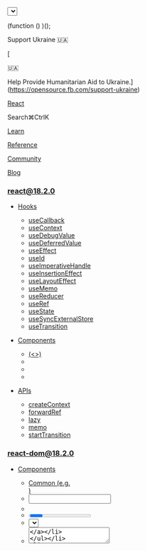 <select> – React

(function () )();

Support Ukraine 🇺🇦

[

🇺🇦

Help Provide Humanitarian Aid to Ukraine.](https://opensource.fb.com/support-ukraine)

[React](../../../index.html)

Search⌘CtrlK

[Learn](../../../learn.html)

[Reference](../../react.html)

[Community](../../../community.html)

[Blog](../../../blog.html)

[](https://github.com/facebook/react/releases)

### react@18.2.0

*   [Hooks](../../react.html "Hooks")
    
    *   [useCallback](../../react/useCallback.html "useCallback")
    *   [useContext](../../react/useContext.html "useContext")
    *   [useDebugValue](../../react/useDebugValue.html "useDebugValue")
    *   [useDeferredValue](../../react/useDeferredValue.html "useDeferredValue")
    *   [useEffect](../../react/useEffect.html "useEffect")
    *   [useId](../../react/useId.html "useId")
    *   [useImperativeHandle](../../react/useImperativeHandle.html "useImperativeHandle")
    *   [useInsertionEffect](../../react/useInsertionEffect.html "useInsertionEffect")
    *   [useLayoutEffect](../../react/useLayoutEffect.html "useLayoutEffect")
    *   [useMemo](../../react/useMemo.html "useMemo")
    *   [useReducer](../../react/useReducer.html "useReducer")
    *   [useRef](../../react/useRef.html "useRef")
    *   [useState](../../react/useState.html "useState")
    *   [useSyncExternalStore](../../react/useSyncExternalStore.html "useSyncExternalStore")
    *   [useTransition](../../react/useTransition.html "useTransition")
    
*   [Components](../../react/components.html "Components")
    
    *   [<Fragment> (<>)](../../react/Fragment.html "<Fragment> (<>)")
    *   [<Profiler>](../../react/Profiler.html "<Profiler>")
    *   [<StrictMode>](../../react/StrictMode.html "<StrictMode>")
    *   [<Suspense>](../../react/Suspense.html "<Suspense>")
    
*   [APIs](../../react/apis.html "APIs")
    
    *   [createContext](../../react/createContext.html "createContext")
    *   [forwardRef](../../react/forwardRef.html "forwardRef")
    *   [lazy](../../react/lazy.html "lazy")
    *   [memo](../../react/memo.html "memo")
    *   [startTransition](../../react/startTransition.html "startTransition")
    

### react-dom@18.2.0

*   [Components](../components.html "Components")
    
    *   [Common (e.g. <div>)](common.html "Common (e.g. <div>)")
    *   [<input>](input.html "<input>")
    *   [<option>](option.html "<option>")
    *   [<progress>](progress.html "<progress>")
    *   [<select>](select.html "<select>")
    *   [<textarea>](textarea.html "<textarea>")
    
*   [APIs](../../react-dom.html "APIs")
    
    *   [createPortal](../createPortal.html "createPortal")
    *   [flushSync](../flushSync.html "flushSync")
    *   [findDOMNode](../findDOMNode.html "findDOMNode")
    *   [hydrate](../hydrate.html "hydrate")
    *   [render](../render.html "render")
    *   [unmountComponentAtNode](../unmountComponentAtNode.html "unmountComponentAtNode")
    
*   [Client APIs](../client.html "Client APIs")
    
    *   [createRoot](../client/createRoot.html "createRoot")
    *   [hydrateRoot](../client/hydrateRoot.html "hydrateRoot")
    
*   [Server APIs](../server.html "Server APIs")
    
    *   [renderToNodeStream](../server/renderToNodeStream.html "renderToNodeStream")
    *   [renderToPipeableStream](../server/renderToPipeableStream.html "renderToPipeableStream")
    *   [renderToReadableStream](../server/renderToReadableStream.html "renderToReadableStream")
    *   [renderToStaticMarkup](../server/renderToStaticMarkup.html "renderToStaticMarkup")
    *   [renderToStaticNodeStream](../server/renderToStaticNodeStream.html "renderToStaticNodeStream")
    *   [renderToString](../server/renderToString.html "renderToString")
    

### Legacy APIs

*   [Legacy React APIs](../../react/legacy.html "Legacy React APIs")
    
    *   [Children](../../react/Children.html "Children")
    *   [cloneElement](../../react/cloneElement.html "cloneElement")
    *   [Component](../../react/Component.html "Component")
    *   [createElement](../../react/createElement.html "createElement")
    *   [createFactory](../../react/createFactory.html "createFactory")
    *   [createRef](../../react/createRef.html "createRef")
    *   [isValidElement](../../react/isValidElement.html "isValidElement")
    *   [PureComponent](../../react/PureComponent.html "PureComponent")
    

Is this page useful?

[API Reference](../../react.html)

[Components](../components.html)

<select>[](#undefined "Link for this heading")
==============================================

The [built-in browser `<select>` component](https://developer.mozilla.org/en-US/docs/Web/HTML/Element/select) lets you render a select box with options.

    <select>  <option value="someOption">Some option</option>  <option value="otherOption">Other option</option></select>

*   [Reference](#reference)
    *   [`<select>`](#select)
*   [Usage](#usage)
    *   [Displaying a select box with options](#displaying-a-select-box-with-options)
    *   [Providing a label for a select box](#providing-a-label-for-a-select-box)
    *   [Providing an initially selected option](#providing-an-initially-selected-option)
    *   [Enabling multiple selection](#enabling-multiple-selection)
    *   [Reading the select box value when submitting a form](#reading-the-select-box-value-when-submitting-a-form)
    *   [Controlling a select box with a state variable](#controlling-a-select-box-with-a-state-variable)

* * *

Reference[](#reference "Link for Reference ")
---------------------------------------------

### `<select>`[](#select "Link for this heading")

To display a select box, render the [built-in browser `<select>`](https://developer.mozilla.org/en-US/docs/Web/HTML/Element/select) component.

    <select>  <option value="someOption">Some option</option>  <option value="otherOption">Other option</option></select>

[See more examples below.](#usage)

#### Props[](#props "Link for Props ")

`<select>` supports all [common element props.](common.html#props)

You can [make a select box controlled](#controlling-a-select-box-with-a-state-variable) by passing a `value` prop:

*   `value`: A string (or an array of strings for [`multiple=`](#enabling-multiple-selection)). Controls which option is selected. Every value string match the `value` of some `<option>` nested inside the `<select>`.

When you pass `value`, you must also pass an `onChange` handler that updates the passed value.

If your `<select>` is uncontrolled, you may pass the `defaultValue` prop instead:

*   `defaultValue`: A string (or an array of strings for [`multiple=`](#enabling-multiple-selection)). Specifies [the initially selected option.](#providing-an-initially-selected-option)

These `<select>` props are relevant both for uncontrolled and controlled select boxes:

*   [`autoComplete`](https://developer.mozilla.org/en-US/docs/Web/HTML/Element/select#attr-autocomplete): A string. Specifies one of the possible [autocomplete behaviors.](https://developer.mozilla.org/en-US/docs/Web/HTML/Attributes/autocomplete#values)
*   [`autoFocus`](https://developer.mozilla.org/en-US/docs/Web/HTML/Element/select#attr-autofocus): A boolean. If `true`, React will focus the element on mount.
*   `children`: `<select>` accepts [`<option>`](https://developer.mozilla.org/en-US/docs/Web/HTML/Element/option), [`<optgroup>`](https://developer.mozilla.org/en-US/docs/Web/HTML/Element/optgroup), and [`<datalist>`](https://developer.mozilla.org/en-US/docs/Web/HTML/Element/optgroup) components as children. You can also pass your own components as long as they eventually render one of the allowed components. If you pass your own components that eventually render `<option>` tags, each `<option>` you render must have a `value`.
*   [`disabled`](https://developer.mozilla.org/en-US/docs/Web/HTML/Element/select#attr-disabled): A boolean. If `true`, the select box will not be interactive and will appear dimmed.
*   [`form`](https://developer.mozilla.org/en-US/docs/Web/HTML/Element/select#attr-form): A string. Specifies the `id` of the `<form>` this select box belongs to. If omitted, it’s the closest parent form.
*   [`multiple`](https://developer.mozilla.org/en-US/docs/Web/HTML/Element/select#attr-multiple): A boolean. If `true`, the browser allows [multiple selection.](#enabling-multiple-selection)
*   [`name`](https://developer.mozilla.org/en-US/docs/Web/HTML/Element/select#attr-name): A string. Specifies the name for this select box that’s [submitted with the form.](#reading-the-select-box-value-when-submitting-a-form)
*   `onChange`: An [`Event` handler](common.html#event-handler) function. Required for [controlled select boxes.](#controlling-a-select-box-with-a-state-variable) Fires immediately when the user picks a different option. Behaves like the browser [`input` event.](https://developer.mozilla.org/en-US/docs/Web/API/HTMLElement/input_event)
*   `onChangeCapture`: A version of `onChange` that fires in the [capture phase.](../../../learn/responding-to-events.html#capture-phase-events)
*   [`onInput`](https://developer.mozilla.org/en-US/docs/Web/API/HTMLElement/input_event): An [`Event` handler](common.html#event-handler) function. Fires immediately when the value is changed by the user. For historical reasons, in React it is idiomatic to use `onChange` instead which works similarly.
*   `onInputCapture`: A version of `onInput` that fires in the [capture phase.](../../../learn/responding-to-events.html#capture-phase-events)
*   [`onInvalid`](https://developer.mozilla.org/en-US/docs/Web/API/HTMLInputElement/invalid_event): An [`Event` handler](common.html#event-handler) function. Fires if an input fails validation on form submit. Unlike the built-in `invalid` event, the React `onInvalid` event bubbles.
*   `onInvalidCapture`: A version of `onInvalid` that fires in the [capture phase.](../../../learn/responding-to-events.html#capture-phase-events)
*   [`required`](https://developer.mozilla.org/en-US/docs/Web/HTML/Element/select#attr-required): A boolean. If `true`, the value must be provided for the form to submit.
*   [`size`](https://developer.mozilla.org/en-US/docs/Web/HTML/Element/select#attr-size): A number. For `multiple=` selects, specifies the preferred number of initially visible items.

#### Caveats[](#caveats "Link for Caveats ")

*   Unlike in HTML, passing a `selected` attribute to `<option>` is not supported. Instead, use [`<select defaultValue>`](#providing-an-initially-selected-option) for uncontrolled select boxes and [`<select value>`](#controlling-a-select-box-with-a-state-variable) for controlled select boxes.
*   If a select box receives a `value` prop, it will be [treated as controlled.](#controlling-a-select-box-with-a-state-variable)
*   A select box can’t be both controlled and uncontrolled at the same time.
*   A select box cannot switch between being controlled or uncontrolled over its lifetime.
*   Every controlled select box needs an `onChange` event handler that synchronously updates its backing value.

* * *

Usage[](#usage "Link for Usage ")
---------------------------------

### Displaying a select box with options[](#displaying-a-select-box-with-options "Link for Displaying a select box with options ")

Render a `<select>` with a list of `<option>` components inside to display a select box. Give each `<option>` a `value` representing the data to be submitted with the form.

App.js

App.js

Reset[Fork](https://codesandbox.io/api/v1/sandboxes/define?undefined "Open in CodeSandbox")

export default function FruitPicker() {
  return (
    <label\>
      Pick a fruit:
      <select name\="selectedFruit"\>
        <option value\="apple"\>Apple</option\>
        <option value\="banana"\>Banana</option\>
        <option value\="orange"\>Orange</option\>
      </select\>
    </label\>
  );
}

* * *

### Providing a label for a select box[](#providing-a-label-for-a-select-box "Link for Providing a label for a select box ")

Typically, you will place every `<select>` inside a [`<label>`](https://developer.mozilla.org/en-US/docs/Web/HTML/Element/label) tag. This tells the browser that this label is associated with that select box. When the user clicks the label, the browser will automatically focus the select box. It’s also essential for accessibility: a screen reader will announce the label caption when the user focuses the select box.

If you can’t nest `<select>` into a `<label>`, associate them by passing the same ID to `<select id>` and [`<label htmlFor>`.](https://developer.mozilla.org/en-US/docs/Web/API/HTMLLabelElement/htmlFor) To avoid conflicts between multiple instances of one component, generate such an ID with [`useId`.](../../react/useId.html)

App.js

App.js

Reset[Fork](https://codesandbox.io/api/v1/sandboxes/define?undefined "Open in CodeSandbox")

import  from 'react';

export default function Form() {
  const vegetableSelectId = useId();
  return (
    <\>
      <label\>
        Pick a fruit:
        <select name\="selectedFruit"\>
          <option value\="apple"\>Apple</option\>
          <option value\="banana"\>Banana</option\>
          <option value\="orange"\>Orange</option\>
        </select\>
      </label\>
      <hr />
      <label htmlFor\=\>
        Pick a vegetable:
      </label\>
      <select id\= name\="selectedVegetable"\>
        <option value\="cucumber"\>Cucumber</option\>
        <option value\="corn"\>Corn</option\>
        <option value\="tomato"\>Tomato</option\>
      </select\>
    </\>
  );
}

Show more

* * *

### Providing an initially selected option[](#providing-an-initially-selected-option "Link for Providing an initially selected option ")

By default, the browser will select the first `<option>` in the list. To select a different option by default, pass that `<option>`’s `value` as the `defaultValue` to the `<select>` element.

App.js

App.js

Reset[Fork](https://codesandbox.io/api/v1/sandboxes/define?undefined "Open in CodeSandbox")

export default function FruitPicker() {
  return (
    <label\>
      Pick a fruit:
      <select name\="selectedFruit" defaultValue\="orange"\>
        <option value\="apple"\>Apple</option\>
        <option value\="banana"\>Banana</option\>
        <option value\="orange"\>Orange</option\>
      </select\>
    </label\>
  );
}

### Pitfall

Unlike in HTML, passing a `selected` attribute to an individual `<option>` is not supported.

* * *

### Enabling multiple selection[](#enabling-multiple-selection "Link for Enabling multiple selection ")

Pass `multiple=` to the `<select>` to let the user select multiple options. In that case, if you also specify `defaultValue` to choose the initially selected options, it must be an array.

App.js

App.js

Reset[Fork](https://codesandbox.io/api/v1/sandboxes/define?undefined "Open in CodeSandbox")

export default function FruitPicker() {
  return (
    <label\>
      Pick some fruits:
      <select
        name\="selectedFruit"
        defaultValue\=
        multiple\=
      \>
        <option value\="apple"\>Apple</option\>
        <option value\="banana"\>Banana</option\>
        <option value\="orange"\>Orange</option\>
      </select\>
    </label\>
  );
}

Show more

* * *

### Reading the select box value when submitting a form[](#reading-the-select-box-value-when-submitting-a-form "Link for Reading the select box value when submitting a form ")

Add a [`<form>`](https://developer.mozilla.org/en-US/docs/Web/HTML/Element/form) around your select box with a [`<button type="submit">`](https://developer.mozilla.org/en-US/docs/Web/HTML/Element/button) inside. It will call your `<form onSubmit>` event handler. By default, the browser will send the form data to the current URL and refresh the page. You can override that behavior by calling `e.preventDefault()`. Read the form data with [`new FormData(e.target)`](https://developer.mozilla.org/en-US/docs/Web/API/FormData).

App.js

App.js

Reset[Fork](https://codesandbox.io/api/v1/sandboxes/define?undefined "Open in CodeSandbox")

export default function EditPost() {
  function handleSubmit(e) {
    // Prevent the browser from reloading the page
    e.preventDefault();
    // Read the form data
    const form = e.target;
    const formData = new FormData(form);
    // You can pass formData as a fetch body directly:
    fetch('/some-api', );
    // You can generate a URL out of it, as the browser does by default:
    console.log(new URLSearchParams(formData).toString());
    // You can work with it as a plain object.
    const formJson = Object.fromEntries(formData.entries());
    console.log(formJson); // (!) This doesn't include multiple select values
    // Or you can get an array of name-value pairs.
    console.log(\[...formData.entries()\]);
  }

  return (
    <form method\="post" onSubmit\=\>
      <label\>
        Pick your favorite fruit:
        <select name\="selectedFruit" defaultValue\="orange"\>
          <option value\="apple"\>Apple</option\>
          <option value\="banana"\>Banana</option\>
          <option value\="orange"\>Orange</option\>
        </select\>
      </label\>
      <label\>
        Pick all your favorite vegetables:
        <select
          name\="selectedVegetables"
          multiple\=
          defaultValue\=
        \>
          <option value\="cucumber"\>Cucumber</option\>
          <option value\="corn"\>Corn</option\>
          <option value\="tomato"\>Tomato</option\>
        </select\>
      </label\>
      <hr />
      <button type\="reset"\>Reset</button\>
      <button type\="submit"\>Submit</button\>
    </form\>
  );
}

Show more

### Note

Give a `name` to your `<select>`, for example `<select name="selectedFruit" />`. The `name` you specified will be used as a key in the form data, for example ``.

If you use `<select multiple=>`, the [`FormData`](https://developer.mozilla.org/en-US/docs/Web/API/FormData) you’ll read from the form will include each selected value as a separate name-value pair. Look closely at the console logs in the example above.

### Pitfall

By default, _any_ `<button>` inside a `<form>` will submit it. This can be surprising! If you have your own custom `Button` React component, consider returning [`<button type="button">`](https://developer.mozilla.org/en-US/docs/Web/HTML/Element/input/button) instead of `<button>`. Then, to be explicit, use `<button type="submit">` for buttons that _are_ supposed to submit the form.

* * *

### Controlling a select box with a state variable[](#controlling-a-select-box-with-a-state-variable "Link for Controlling a select box with a state variable ")

A select box like `<select />` is _uncontrolled._ Even if you [pass an initially selected value](#providing-an-initially-selected-option) like `<select defaultValue="orange" />`, your JSX only specifies the initial value, not the value right now.

**To render a _controlled_ select box, pass the `value` prop to it.** React will force the select box to always have the `value` you passed. Typically, you will control a select box by declaring a [state variable:](../../react/useState.html)

    function FruitPicker() 

This is useful if you want to re-render some part of the UI in response to every selection.

App.js

App.js

Reset[Fork](https://codesandbox.io/api/v1/sandboxes/define?undefined "Open in CodeSandbox")

import  from 'react';

export default function FruitPicker() {
  const \[selectedFruit, setSelectedFruit\] = useState('orange');
  const \[selectedVegs, setSelectedVegs\] = useState(\['corn', 'tomato'\]);
  return (
    <\>
      <label\>
        Pick a fruit:
        <select
          value\=
          onChange\=
        \>
          <option value\="apple"\>Apple</option\>
          <option value\="banana"\>Banana</option\>
          <option value\="orange"\>Orange</option\>
        </select\>
      </label\>
      <hr />
      <label\>
        Pick all your favorite vegetables:
        <select
          multiple\=
          value\=
          onChange\={e \=> {
            const options = \[...e.target.selectedOptions\];
            const values = options.map(option \=> option.value);
            setSelectedVegs(values);
          }}
        \>
          <option value\="cucumber"\>Cucumber</option\>
          <option value\="corn"\>Corn</option\>
          <option value\="tomato"\>Tomato</option\>
        </select\>
      </label\>
      <hr />
      <p\>Your favorite fruit: </p\>
      <p\>Your favorite vegetables: </p\>
    </\>
  );
}

Show more

### Pitfall

**If you pass `value` without `onChange`, it will be impossible to select an option.** When you control a select box by passing some `value` to it, you _force_ it to always have the value you passed. So if you pass a state variable as a `value` but forget to update that state variable synchronously during the `onChange` event handler, React will revert the select box after every keystroke back to the `value` that you specified.

Unlike in HTML, passing a `selected` attribute to an individual `<option>` is not supported.

[Previous<progress>](progress.html)[Next<textarea>](textarea.html)

* * *

How do you like these docs?

[Take our survey!](https://www.surveymonkey.co.uk/r/PYRPF3X)

* * *

[

](https://opensource.fb.com/)

©2023

[Learn React](../../../learn.html)

[Quick Start](../../../learn.html)

[Installation](../../../learn/installation.html)

[Describing the UI](../../../learn/describing-the-ui.html)

[Adding Interactivity](../../../learn/adding-interactivity.html)

[Managing State](../../../learn/managing-state.html)

[Escape Hatches](../../../learn/escape-hatches.html)

[API Reference](../../react.html)

[React APIs](../../react.html)

[React DOM APIs](../../react-dom.html)

[Community](../../../community.html)

[Code of Conduct](https://github.com/facebook/react/blob/main/CODE_OF_CONDUCT.md)

[Meet the Team](../../../community/team.html)

[Docs Contributors](../../../community/docs-contributors.html)

[Acknowledgements](../../../community/acknowledgements.html)

More

[Blog](../../../blog.html)

[React Native](https://reactnative.dev/)

[Privacy](https://opensource.facebook.com/legal/privacy)

[Terms](https://opensource.fb.com/legal/terms/)

[](https://www.facebook.com/react)[](https://twitter.com/reactjs)[](https://github.com/facebook/react)

On this page
------------

*   [Overview](#)
*   [Reference](#reference)
*   [`<select>`](#select)
*   [Usage](#usage)
*   [Displaying a select box with options](#displaying-a-select-box-with-options)
*   [Providing a label for a select box](#providing-a-label-for-a-select-box)
*   [Providing an initially selected option](#providing-an-initially-selected-option)
*   [Enabling multiple selection](#enabling-multiple-selection)
*   [Reading the select box value when submitting a form](#reading-the-select-box-value-when-submitting-a-form)
*   [Controlling a select box with a state variable](#controlling-a-select-box-with-a-state-variable)

